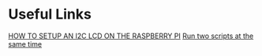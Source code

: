 # Useful Links
[HOW TO SETUP AN I2C LCD ON THE RASPBERRY PI](http://www.circuitbasics.com/raspberry-pi-i2c-lcd-set-up-and-programming/)
[Run two scripts at the same time](https://www.raspberrypi.org/forums/viewtopic.php?t=29526)
